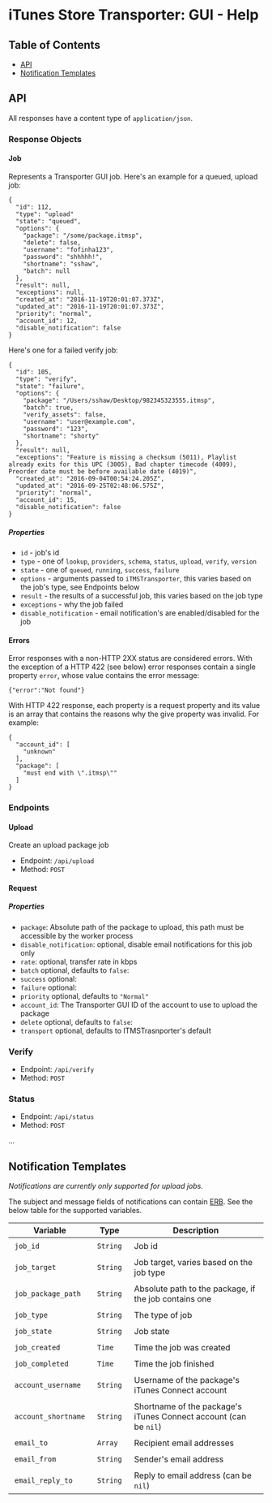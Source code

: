 <style>
  td { padding: 6px 12px; }
</style>

# iTunes Store Transporter: GUI - Help

## Table of Contents

* [API](#api)
* [Notification Templates](#notification-templates)

## API

All responses have a content type of `application/json`.

### Response Objects

#### Job

Represents a Transporter GUI job. Here's an example for a queued, upload job:

	{
	  "id": 112,
      "type": "upload"
	  "state": "queued",
	  "options": {
		"package": "/some/package.itmsp",
		"delete": false,
		"username": "fofinha123",
		"password": "shhhhh!",
		"shortname": "sshaw",
		"batch": null
	  },
	  "result": null,
	  "exceptions": null,
	  "created_at": "2016-11-19T20:01:07.373Z",
	  "updated_at": "2016-11-19T20:01:07.373Z",
	  "priority": "normal",
	  "account_id": 12,
	  "disable_notification": false
	}

Here's one for a failed verify job:

	{
	  "id": 105,
	  "type": "verify",
	  "state": "failure",
	  "options": {
		"package": "/Users/sshaw/Desktop/982345323555.itmsp",
		"batch": true,
		"verify_assets": false,
		"username": "user@example.com",
		"password": "123",
		"shortname": "shorty"
	  },
	  "result": null,
	  "exceptions": "Feature is missing a checksum (5011), Playlist already exits for this UPC (3005), Bad chapter timecode (4009), Preorder date must be before available date (4019)",
	  "created_at": "2016-09-04T00:54:24.205Z",
	  "updated_at": "2016-09-25T02:48:06.575Z",
	  "priority": "normal",
	  "account_id": 15,
	  "disable_notification": false
	}

##### Properties

* `id` - job's id
* `type` - one of `lookup`, `providers`, `schema`, `status`, `upload`, `verify`, `version`
* `state` - one of `queued`, `running`, `success`, `failure`
* `options` - arguments passed to `iTMSTransporter`, this varies based on the job's type, see Endpoints below
* `result` - the results of a successful job, this varies based on the job type
* `exceptions` - why the job failed
* `disable_notification` - email notification's are enabled/disabled for the job


#### Errors

Error responses with a non-HTTP 2XX status are considered errors.
With the exception of a HTTP 422 (see below) error responses contain a single property `error`,
whose value contains the error message:

	{"error":"Not found"}

With HTTP 422 response, each property is a request property and its value is an array that contains
the reasons why the give property was invalid. For example:

	{
	  "account_id": [
		"unknown"
	  ],
	  "package": [
		"must end with \".itmsp\""
	  ]
	}

### Endpoints

#### Upload

Create an upload package job

* Endpoint: `/api/upload`
* Method: `POST`

#### Request

##### Properties

* `package`: Absolute path of the package to upload, this path must be accessible by the worker process
* `disable_notification`: optional, disable email notifications for this job only
* `rate`: optional, transfer rate in kbps
* `batch` optional, defaults to `false`:
* `success` optional:
* `failure` optional:
* `priority` optional, defaults to `"Normal"`
* `account_id`: The Transporter GUI ID of the account to use to upload the package
* `delete` optional, defaults to `false`:
* `transport` optional, defaults to ITMSTrasnporter's default

### Verify

* Endpoint: `/api/verify`
* Method: `POST`

### Status

* Endpoint: `/api/status`
* Method: `POST`

...


## Notification Templates

*Notifications are currently only supported for upload jobs.*

The subject and message fields of notifications can contain [ERB](https://en.wikipedia.org/wiki/ERuby).
See the below table for the supported variables.

Variable | Type      | Description
---------|-----------|----------------
`job_id` | `String` | Job id
`job_target` | `String` | Job target, varies based on the job type
`job_package_path` | `String` | Absolute path to the package, if the job contains one
`job_type` | `String` | The type of job
`job_state` | `String` | Job state
`job_created` | `Time` | Time the job was created
`job_completed` | `Time` | Time the job finished
`account_username` | `String` | Username of the package's iTunes Connect account
`account_shortname` | `String` | Shortname of the package's iTunes Connect account (can be `nil`)
`email_to` | `Array` | Recipient email addresses
`email_from` | `String` | Sender's email address
`email_reply_to` | `String` | Reply to email address (can be `nil`)
